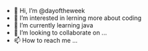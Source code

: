 - 👋 Hi, I’m @dayoftheweek
- 👀 I’m interested in lerning more about coding
- 🌱 I’m currently learning java
- 💞️ I’m looking to collaborate on ...
- 📫 How to reach me ...

<!---
dayoftheweek/dayoftheweek is a ✨ special ✨ repository because its `README.md` (this file) appears on your GitHub profile.
You can click the Preview link to take a look at your changes.
--->
